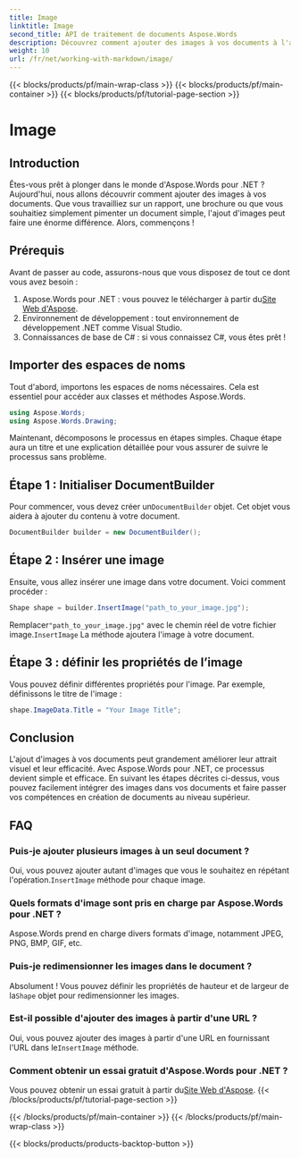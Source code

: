 ```yaml
---
title: Image
linktitle: Image
second_title: API de traitement de documents Aspose.Words
description: Découvrez comment ajouter des images à vos documents à l'aide d'Aspose.Words pour .NET grâce à ce guide étape par étape. Améliorez vos documents avec des visuels en un rien de temps.
weight: 10
url: /fr/net/working-with-markdown/image/
---
```


{{< blocks/products/pf/main-wrap-class >}}
{{< blocks/products/pf/main-container >}}
{{< blocks/products/pf/tutorial-page-section >}}

# Image

## Introduction

Êtes-vous prêt à plonger dans le monde d'Aspose.Words pour .NET ? Aujourd'hui, nous allons découvrir comment ajouter des images à vos documents. Que vous travailliez sur un rapport, une brochure ou que vous souhaitiez simplement pimenter un document simple, l'ajout d'images peut faire une énorme différence. Alors, commençons !

## Prérequis

Avant de passer au code, assurons-nous que vous disposez de tout ce dont vous avez besoin :

1.  Aspose.Words pour .NET : vous pouvez le télécharger à partir du[Site Web d'Aspose](https://releases.aspose.com/words/net/).
2. Environnement de développement : tout environnement de développement .NET comme Visual Studio.
3. Connaissances de base de C# : si vous connaissez C#, vous êtes prêt !

## Importer des espaces de noms

Tout d'abord, importons les espaces de noms nécessaires. Cela est essentiel pour accéder aux classes et méthodes Aspose.Words.

```csharp
using Aspose.Words;
using Aspose.Words.Drawing;
```

Maintenant, décomposons le processus en étapes simples. Chaque étape aura un titre et une explication détaillée pour vous assurer de suivre le processus sans problème.

## Étape 1 : Initialiser DocumentBuilder

 Pour commencer, vous devez créer un`DocumentBuilder` objet. Cet objet vous aidera à ajouter du contenu à votre document.

```csharp
DocumentBuilder builder = new DocumentBuilder();
```

## Étape 2 : Insérer une image

Ensuite, vous allez insérer une image dans votre document. Voici comment procéder :

```csharp
Shape shape = builder.InsertImage("path_to_your_image.jpg");
```

 Remplacer`"path_to_your_image.jpg"` avec le chemin réel de votre fichier image.`InsertImage` La méthode ajoutera l'image à votre document.

## Étape 3 : définir les propriétés de l’image

Vous pouvez définir différentes propriétés pour l'image. Par exemple, définissons le titre de l'image :

```csharp
shape.ImageData.Title = "Your Image Title";
```

## Conclusion

L'ajout d'images à vos documents peut grandement améliorer leur attrait visuel et leur efficacité. Avec Aspose.Words pour .NET, ce processus devient simple et efficace. En suivant les étapes décrites ci-dessus, vous pouvez facilement intégrer des images dans vos documents et faire passer vos compétences en création de documents au niveau supérieur.

## FAQ

### Puis-je ajouter plusieurs images à un seul document ?  
Oui, vous pouvez ajouter autant d'images que vous le souhaitez en répétant l'opération.`InsertImage` méthode pour chaque image.

### Quels formats d'image sont pris en charge par Aspose.Words pour .NET ?  
Aspose.Words prend en charge divers formats d'image, notamment JPEG, PNG, BMP, GIF, etc.

### Puis-je redimensionner les images dans le document ?  
 Absolument ! Vous pouvez définir les propriétés de hauteur et de largeur de la`Shape` objet pour redimensionner les images.

### Est-il possible d'ajouter des images à partir d'une URL ?  
 Oui, vous pouvez ajouter des images à partir d'une URL en fournissant l'URL dans le`InsertImage` méthode.

### Comment obtenir un essai gratuit d'Aspose.Words pour .NET ?  
 Vous pouvez obtenir un essai gratuit à partir du[Site Web d'Aspose](https://releases.aspose.com/).
{{< /blocks/products/pf/tutorial-page-section >}}

{{< /blocks/products/pf/main-container >}}
{{< /blocks/products/pf/main-wrap-class >}}

{{< blocks/products/products-backtop-button >}}

